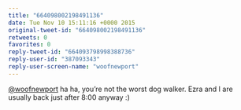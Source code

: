 ```yaml
---
title: "664098002198491136"
date: Tue Nov 10 15:11:16 +0000 2015
original-tweet-id: "664098002198491136"
retweets: 0
favorites: 0
reply-tweet-id: "664093798998388736"
reply-user-id: "387093343"
reply-user-screen-name: "woofnewport"
---
```

<a href="https://twitter.com/woofnewport">@woofnewport</a> ha ha, you’re not the worst dog walker. Ezra and I are usually back just after 8:00 anyway :)
